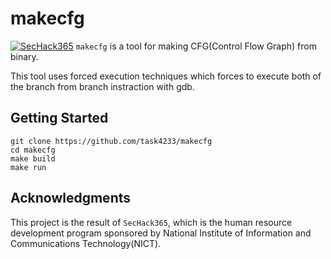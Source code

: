 # makecfg
[![SecHack365](https://img.shields.io/badge/SecHack365-2020-ffd700.svg)](https://sechack365.nict.go.jp/)
`makecfg` is a tool for making CFG(Control Flow Graph) from binary.

This tool uses forced execution techniques which forces to execute both of the branch from branch instraction with gdb.

## Getting Started
```
git clone https://github.com/task4233/makecfg
cd makecfg
make build
make run
```

## Acknowledgments
This project is the result of `SecHack365`, which is the human resource development program sponsored by National Institute of Information and Communications Technology(NICT).
